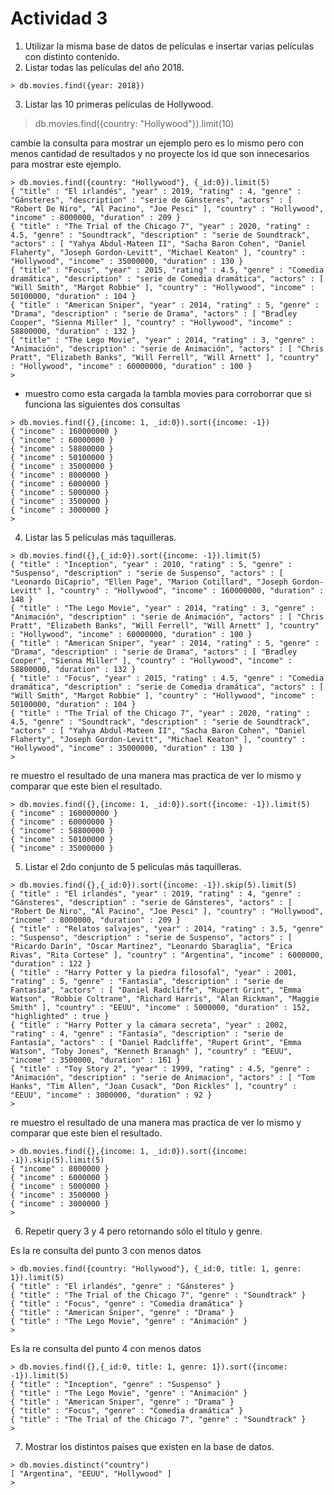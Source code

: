 # Actividad 3
1. Utilizar la misma base de datos de películas e insertar varias películas con distinto contenido.
2. Listar todas las películas del año 2018.
```
> db.movies.find({year: 2018})
```
3. Listar las 10 primeras películas de Hollywood.
> db.movies.find({country: "Hollywood"}).limit(10)

 cambie la consulta para mostrar un ejemplo pero es lo mismo pero con menos cantidad de resultados y  no proyecte los id que son innecesarios para mostrar este ejemplo.
```
> db.movies.find({country: "Hollywood"}, {_id:0}).limit(5)
{ "title" : "El irlandés", "year" : 2019, "rating" : 4, "genre" : "Gánsteres", "description" : "serie de Gánsteres", "actors" : [ "Robert De Niro", "Al Pacino", "Joe Pesci" ], "country" : "Hollywood", "income" : 8000000, "duration" : 209 }
{ "title" : "The Trial of the Chicago 7", "year" : 2020, "rating" : 4.5, "genre" : "Soundtrack", "description" : "serie de Soundtrack", "actors" : [ "Yahya Abdul-Mateen II", "Sacha Baron Cohen", "Daniel Flaherty", "Joseph Gordon-Levitt", "Michael Keaton" ], "country" : "Hollywood", "income" : 35000000, "duration" : 130 }
{ "title" : "Focus", "year" : 2015, "rating" : 4.5, "genre" : "Comedia dramática", "description" : "serie de Comedia dramática", "actors" : [ "Will Smith", "Margot Robbie" ], "country" : "Hollywood", "income" : 50100000, "duration" : 104 }
{ "title" : "American Sniper", "year" : 2014, "rating" : 5, "genre" : "Drama", "description" : "serie de Drama", "actors" : [ "Bradley Cooper", "Sienna Miller" ], "country" : "Hollywood", "income" : 58800000, "duration" : 132 }
{ "title" : "The Lego Movie", "year" : 2014, "rating" : 3, "genre" : "Animación", "description" : "serie de Animación", "actors" : [ "Chris Pratt", "Elizabeth Banks", "Will Ferrell", "Will Arnett" ], "country" : "Hollywood", "income" : 60000000, "duration" : 100 }
>
```
 - muestro como esta cargada la tambla movies para corroborrar que si funciona las siguientes dos consultas
```
> db.movies.find({},{income: 1, _id:0}).sort({income: -1})
{ "income" : 160000000 }
{ "income" : 60000000 }
{ "income" : 58800000 }
{ "income" : 50100000 }
{ "income" : 35000000 }
{ "income" : 8000000 }
{ "income" : 6000000 }
{ "income" : 5000000 }
{ "income" : 3500000 }
{ "income" : 3000000 }
>
```
4. Listar las 5 películas más taquilleras.
```
> db.movies.find({},{_id:0}).sort({income: -1}).limit(5)
{ "title" : "Inception", "year" : 2010, "rating" : 5, "genre" : "Suspenso", "description" : "serie de Suspenso", "actors" : [ "Leonardo DiCaprio", "Ellen Page", "Marion Cotillard", "Joseph Gordon-Levitt" ], "country" : "Hollywood", "income" : 160000000, "duration" : 148 }
{ "title" : "The Lego Movie", "year" : 2014, "rating" : 3, "genre" : "Animación", "description" : "serie de Animación", "actors" : [ "Chris Pratt", "Elizabeth Banks", "Will Ferrell", "Will Arnett" ], "country" : "Hollywood", "income" : 60000000, "duration" : 100 }
{ "title" : "American Sniper", "year" : 2014, "rating" : 5, "genre" : "Drama", "description" : "serie de Drama", "actors" : [ "Bradley Cooper", "Sienna Miller" ], "country" : "Hollywood", "income" : 58800000, "duration" : 132 }
{ "title" : "Focus", "year" : 2015, "rating" : 4.5, "genre" : "Comedia dramática", "description" : "serie de Comedia dramática", "actors" : [ "Will Smith", "Margot Robbie" ], "country" : "Hollywood", "income" : 50100000, "duration" : 104 }
{ "title" : "The Trial of the Chicago 7", "year" : 2020, "rating" : 4.5, "genre" : "Soundtrack", "description" : "serie de Soundtrack", "actors" : [ "Yahya Abdul-Mateen II", "Sacha Baron Cohen", "Daniel Flaherty", "Joseph Gordon-Levitt", "Michael Keaton" ], "country" : "Hollywood", "income" : 35000000, "duration" : 130 }
>
```
re muestro el resultado de una manera mas practica de ver lo mismo y comparar que este bien el resultado.
```
> db.movies.find({},{income: 1, _id:0}).sort({income: -1}).limit(5)
{ "income" : 160000000 }
{ "income" : 60000000 }
{ "income" : 58800000 }
{ "income" : 50100000 }
{ "income" : 35000000 }
```
5. Listar el 2do conjunto de 5 películas más taquilleras.
```
> db.movies.find({},{_id:0}).sort({income: -1}).skip(5).limit(5)
{ "title" : "El irlandés", "year" : 2019, "rating" : 4, "genre" : "Gánsteres", "description" : "serie de Gánsteres", "actors" : [ "Robert De Niro", "Al Pacino", "Joe Pesci" ], "country" : "Hollywood", "income" : 8000000, "duration" : 209 }
{ "title" : "Relatos salvajes", "year" : 2014, "rating" : 3.5, "genre" : "Suspenso", "description" : "serie de Suspenso", "actors" : [ "Ricardo Darín", "Oscar Martínez", "Leonardo Sbaraglia", "Érica Rivas", "Rita Cortese" ], "country" : "Argentina", "income" : 6000000, "duration" : 122 }
{ "title" : "Harry Potter y la piedra filosofal", "year" : 2001, "rating" : 5, "genre" : "Fantasía", "description" : "serie de Fantasía", "actors" : [ "Daniel Radcliffe", "Rupert Grint", "Emma Watson", "Robbie Coltrane", "Richard Harris", "Alan Rickman", "Maggie Smith" ], "country" : "EEUU", "income" : 5000000, "duration" : 152, "highlighted" : true }
{ "title" : "Harry Potter y la cámara secreta", "year" : 2002, "rating" : 4, "genre" : "Fantasía", "description" : "serie de Fantasía", "actors" : [ "Daniel Radcliffe", "Rupert Grint", "Emma Watson", "Toby Jones", "Kenneth Branagh" ], "country" : "EEUU", "income" : 3500000, "duration" : 161 }
{ "title" : "Toy Story 2", "year" : 1999, "rating" : 4.5, "genre" : "Animación", "description" : "serie de Animacion", "actors" : [ "Tom Hanks", "Tim Allen", "Joan Cusack", "Don Rickles" ], "country" : "EEUU", "income" : 3000000, "duration" : 92 }
>
```
re muestro el resultado de una manera mas practica de ver lo mismo y comparar que este bien el resultado.
```
> db.movies.find({},{income: 1, _id:0}).sort({income: -1}).skip(5).limit(5)
{ "income" : 8000000 }
{ "income" : 6000000 }
{ "income" : 5000000 }
{ "income" : 3500000 }
{ "income" : 3000000 }
>
```
6. Repetir query 3 y 4 pero retornando sólo el título y genre.

Es la re consulta del punto 3 con menos datos
```
> db.movies.find({country: "Hollywood"}, {_id:0, title: 1, genre: 1}).limit(5)
{ "title" : "El irlandés", "genre" : "Gánsteres" }
{ "title" : "The Trial of the Chicago 7", "genre" : "Soundtrack" }
{ "title" : "Focus", "genre" : "Comedia dramática" }
{ "title" : "American Sniper", "genre" : "Drama" }
{ "title" : "The Lego Movie", "genre" : "Animación" }
>
```
Es la re consulta del punto 4 con menos datos
```
> db.movies.find({},{_id:0, title: 1, genre: 1}).sort({income: -1}).limit(5)
{ "title" : "Inception", "genre" : "Suspenso" }
{ "title" : "The Lego Movie", "genre" : "Animación" }
{ "title" : "American Sniper", "genre" : "Drama" }
{ "title" : "Focus", "genre" : "Comedia dramática" }
{ "title" : "The Trial of the Chicago 7", "genre" : "Soundtrack" }
>
```
7. Mostrar los distintos países que existen en la base de datos.
```
> db.movies.distinct("country")
[ "Argentina", "EEUU", "Hollywood" ]
>
```

